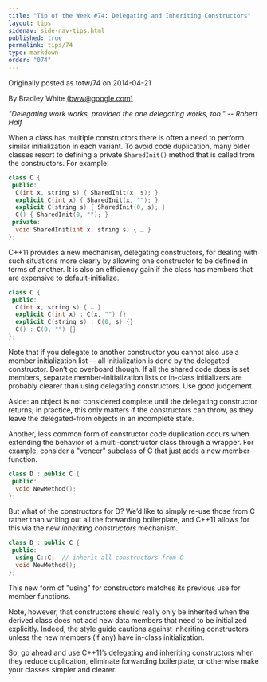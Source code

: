 ```yaml
---
title: "Tip of the Week #74: Delegating and Inheriting Constructors"
layout: tips
sidenav: side-nav-tips.html
published: true
permalink: tips/74
type: markdown
order: "074"
---
```


Originally posted as totw/74 on 2014-04-21

By Bradley White [(bww@google.com)](mailto:bww@google.com)

*"Delegating work works, provided the one delegating works, too." -- Robert
Half*

When a class has multiple constructors there is often a need to perform similar
initialization in each variant. To avoid code duplication, many older
classes resort to defining a private `SharedInit()` method that is called from
the constructors. For example:

```c++
class C {
 public:
  C(int x, string s) { SharedInit(x, s); }
  explicit C(int x) { SharedInit(x, ""); }
  explicit C(string s) { SharedInit(0, s); }
  C() { SharedInit(0, ""); }
 private:
  void SharedInit(int x, string s) { … }
};
```

C++11 provides a new mechanism, delegating constructors, for dealing with such
situations more clearly by allowing one constructor to be defined in terms of
another. It is also an efficiency gain if the class has members that are
expensive to default-initialize.

```c++
class C {
 public:
  C(int x, string s) { … }
  explicit C(int x) : C(x, "") {}
  explicit C(string s) : C(0, s) {}
  C() : C(0, "") {}
};
```

Note that if you delegate to another constructor you cannot also use a member
initialization list -- all initialization is done by the delegated constructor.
Don’t go overboard though. If all the shared code does is set members, separate
member-initialization lists or in-class initializers are probably clearer than
using delegating constructors. Use good judgement.

<p class="note">
Aside: an object is not considered complete until the delegating constructor
returns; in practice, this only matters if the constructors can throw, as they
leave the delegated-from objects in an incomplete state.
</p>

Another, less common form of constructor code duplication occurs when extending
the behavior of a multi-constructor class through a wrapper. For example,
consider a "veneer" subclass of C that just adds a new member function.

```c++
class D : public C {
 public:
  void NewMethod();
};
```

But what of the constructors for D? We’d like to simply re-use those from C
rather than writing out all the forwarding boilerplate, and C++11 allows for
this via the new *inheriting constructors* mechanism.

```c++
class D : public C {
 public:
  using C::C;  // inherit all constructors from C
  void NewMethod();
};
```

This new form of "using" for constructors matches its previous use for
member functions.

Note, however, that constructors should really only be inherited when the
derived class does not add new data members that need to be initialized
explicitly. Indeed, the style guide cautions against inheriting constructors
unless the new members (if any) have in-class initialization.

So, go ahead and use C++11’s delegating and inheriting constructors when they
reduce duplication, eliminate forwarding boilerplate, or otherwise make your
classes simpler and clearer.
